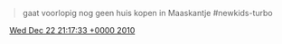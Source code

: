 > gaat voorlopig nog geen huis kopen in Maaskantje \#newkids\-turbo

<img src="../../media/tweet.ico" width="12" /> [Wed Dec 22 21:17:33 +0000 2010](https://twitter.com/DromerDenker/status/17690226587598848)